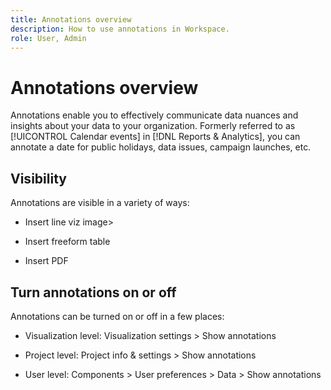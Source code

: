 ```yaml
---
title: Annotations overview
description: How to use annotations in Workspace.
role: User, Admin
---
```

# Annotations overview

Annotations enable you to effectively communicate data nuances and insights about your data to your organization. Formerly referred to as [!UICONTROL Calendar events] in [!DNL Reports & Analytics], you can annotate a date for public holidays, data issues, campaign launches, etc.

## Visibility

Annotations are visible in a variety of ways:

* Insert line viz image>

* Insert freeform table

* Insert PDF


## Turn annotations on or off

Annotations can be turned on or off in a few places:

* Visualization level: Visualization settings > Show annotations

* Project level: Project info & settings > Show annotations

* User level: Components > User preferences > Data > Show annotations
